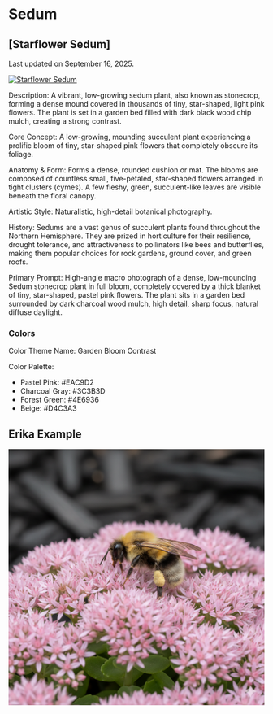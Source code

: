 # Sedum

## [Starflower Sedum]

Last updated on September 16, 2025.

[![Starflower Sedum](https://i.ibb.co/Y7RfqmYt/Starflower-Sedum-Bush.jpg)](https://ibb.co/mCDhMk1H)

Description: A vibrant, low-growing sedum plant, also known as stonecrop, forming a dense mound covered in thousands of tiny, star-shaped, light pink flowers. The plant is set in a garden bed filled with dark black wood chip mulch, creating a strong contrast.

Core Concept: A low-growing, mounding succulent plant experiencing a prolific bloom of tiny, star-shaped pink flowers that completely obscure its foliage.

Anatomy & Form: Forms a dense, rounded cushion or mat. The blooms are composed of countless small, five-petaled, star-shaped flowers arranged in tight clusters (cymes). A few fleshy, green, succulent-like leaves are visible beneath the floral canopy.

Artistic Style: Naturalistic, high-detail botanical photography.

History: Sedums are a vast genus of succulent plants found throughout the Northern Hemisphere. They are prized in horticulture for their resilience, drought tolerance, and attractiveness to pollinators like bees and butterflies, making them popular choices for rock gardens, ground cover, and green roofs.

Primary Prompt: High-angle macro photograph of a dense, low-mounding Sedum stonecrop plant in full bloom, completely covered by a thick blanket of tiny, star-shaped, pastel pink flowers. The plant sits in a garden bed surrounded by dark charcoal wood mulch, high detail, sharp focus, natural diffuse daylight.

### Colors

Color Theme Name: Garden Bloom Contrast

Color Palette:

- Pastel Pink: #EAC9D2
- Charcoal Gray: #3C3B3D
- Forest Green: #4E6936
- Beige: #D4C3A3

## Erika Example

[![Sedum Bee](/Assets/Generated/SedumBee.png)](/Assets/Generated/SedumBee.png)

